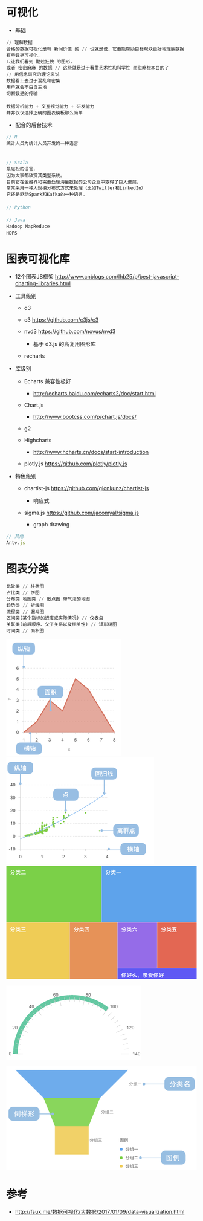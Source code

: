 # 可视化

- 基础

```python
// 理解数据
合格的数据可视化是有 新闻价值 的 // 也就是说，它要能帮助目标观众更好地理解数据
有些数据可视化，
只让我们看到 酷炫狂拽 的图形，
或者 密密麻麻 的数据 // 这些就是过于看重艺术性和科学性 而忽略根本目的了
// 用信息研究的理论来说
数据看上去过于混乱和密集
用户就会不由自主地
切断数据的传输

数据分析能力 + 交互视觉能力 + 研发能力
并非仅仅选择正确的图表模板那么简单
```

- 配合的后台技术

```javascript
// R
统计人员为统计人员开发的一种语言


// Scala
最轻松的语言，
因为大家都欣赏其类型系统。
目前它在金融界和需要处理海量数据的公司企业中取得了巨大进展，
常常采用一种大规模分布式方式来处理（比如Twitter和LinkedIn）
它还是驱动Spark和Kafka的一种语言。

// Python

// Java
Hadoop MapReduce
HDFS
```

# 图表可视化库

- 12个图表JS框架 <http://www.cnblogs.com/lhb25/p/best-javascript-charting-libraries.html>

- 工具级别

  - d3
  - c3 <https://github.com/c3js/c3>
  - nvd3 https://github.com/novus/nvd3
    - 基于 d3.js 的高复用图形库

  - recharts

- 库级别

  - Echarts 兼容性极好

    - <http://echarts.baidu.com/echarts2/doc/start.html>

  - Chart.js

    - <http://www.bootcss.com/p/chart.js/docs/>

  - g2

  - Highcharts

    - <http://www.hcharts.cn/docs/start-introduction>

  - plotly.js <https://github.com/plotly/plotly.js>

- 特色级别

  - chartist-js <https://github.com/gionkunz/chartist-js>

    - 响应式

  - sigma.js <https://github.com/jacomyal/sigma.js>

    - graph drawing

```javascript
// 其他
Antv.js
```

# 图表分类

```python
比较类 // 柱状图
占比类 // 饼图
分布类 地图类 // 散点图 带气泡的地图
趋势类 // 折线图
流程类 // 漏斗图
区间类(某个指标的进度或实际情况) // 仪表盘
关联类(前后顺序、父子关系以及相关性) // 矩形树图
时间类 // 面积图
```

![](/assets/area-visual.png) ![](/assets/sandian78909.png) ![](/assets/rect-visual890.png)

![](/assets/yibiaopan67890.png)

![](/assets/loudou790900.png)

# 参考

- <http://fsux.me/数据可视化/大数据/2017/01/09/data-visualization.html>
